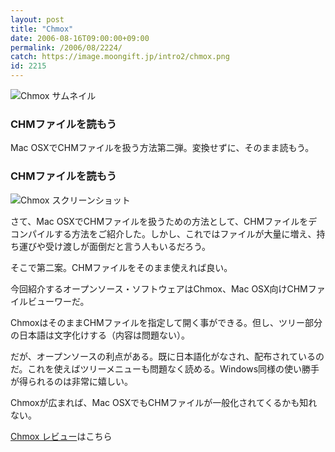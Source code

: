 ```yaml
---
layout: post
title: "Chmox"
date: 2006-08-16T09:00:00+09:00
permalink: /2006/08/2224/
catch: https://image.moongift.jp/intro2/chmox.png
id: 2215
---
```

 ![Chmox サムネイル](https://image.moongift.jp/intro2/chmox.t.png "Chmox サムネイル")
  

### CHMファイルを読もう
  
Mac OSXでCHMファイルを扱う方法第二弾。変換せずに、そのまま読もう。  
<!--more-->  

### CHMファイルを読もう
  

![Chmox スクリーンショット](https://image.moongift.jp/intro2/chmox.png "Chmox スクリーンショット")

  

さて、Mac OSXでCHMファイルを扱うための方法として、CHMファイルをデコンパイルする方法をご紹介した。しかし、これではファイルが大量に増え、持ち運びや受け渡しが面倒だと言う人もいるだろう。

  

そこで第二案。CHMファイルをそのまま使えれば良い。

  

今回紹介するオープンソース・ソフトウェアはChmox、Mac OSX向けCHMファイルビューワーだ。

  

ChmoxはそのままCHMファイルを指定して開く事ができる。但し、ツリー部分の日本語は文字化けする（内容は問題ない）。

  

だが、オープンソースの利点がある。既に日本語化がなされ、配布されているのだ。これを使えばツリーメニューも問題なく読める。Windows同様の使い勝手が得られるのは非常に嬉しい。

  

Chmoxが広まれば、Mac OSXでもCHMファイルが一般化されてくるかも知れない。

  

[Chmox レビュー](http://oss.moongift.jp/review/i-2228.html)はこちら

